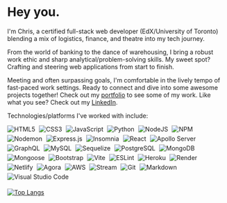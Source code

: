 # Hey you.

I'm Chris, a certified full-stack web developer (EdX/University of Toronto) blending a mix of logistics, finance, and theatre into my tech journey.

From the world of banking to the dance of warehousing, I bring a robust work ethic and sharp analytical/problem-solving skills. My sweet spot? Crafting and steering web applications from start to finish.

Meeting and often surpassing goals, I'm comfortable in the lively tempo of fast-paced work settings. Ready to connect and dive into some awesome projects together! Check out my [portfolio](<http://chrisgodinho.com/>) to see some of my work. Like what you see? Check out my [LinkedIn](<https://www.linkedin.com/in/cristianobgodinho/>).

Technologies/platforms I've worked with include:

<div>
<img alt="HTML5" style="margin-right: 1%; margin-bottom: 1%" src="https://img.shields.io/badge/HTML5-grey?style=for-the-badge&logo=html5&logoColor=E34F26">
<img alt="CSS3" style="margin-right: 1%; margin-bottom: 1%" src="https://img.shields.io/badge/CSS3-grey?style=for-the-badge&logo=css3&logoColor=1572B6">
<img alt="JavaScript" style="margin-right: 1%; margin-bottom: 1%" src="https://img.shields.io/badge/JavaScript-grey?style=for-the-badge&logo=javascript">
<img alt="Python" style="margin-right: 1%; margin-bottom: 1%" src="https://img.shields.io/badge/Python-grey?style=for-the-badge&logo=python&logoColor=3776AB">
<img alt="NodeJS" style="margin-right: 1%; margin-bottom: 1%" src="https://img.shields.io/badge/node.js-grey?style=for-the-badge&logo=node.js&logoColor=339933">
<img alt="NPM" style="margin-right: 1%; margin-bottom: 1%" src="https://img.shields.io/badge/NPM-grey?style=for-the-badge&logo=npm&logoColor=CB3837">
<img alt="Nodemon" style="margin-right: 1%; margin-bottom: 1%" src="https://img.shields.io/badge/Nodemon-grey?style=for-the-badge&logo=nodemon&logoColor=76D04B">
<img alt="Express.js" style="margin-right: 1%; margin-bottom: 1%" src="https://img.shields.io/badge/express.js-grey?style=for-the-badge&logo=express&logoColor=000000">
<img alt="Insomnia" style="margin-right: 1%; margin-bottom: 1%" src="https://img.shields.io/badge/Insomnia-grey?style=for-the-badge&logo=insomnia&logoColor=4000BF">
<img alt="React" style="margin-right: 1%; margin-bottom: 1%" src="https://img.shields.io/badge/React-grey?style=for-the-badge&logo=react&logoColor=61DAFB">
<img alt="Apollo Server" style="margin-right: 1%; margin-bottom: 1%" src="https://img.shields.io/badge/apollo-grey?style=for-the-badge&logo=apollo-graphql&logoColor=311C87">
<img alt="GraphQL" style="margin-right: 1%; margin-bottom: 1%" src="https://img.shields.io/badge/graphql-grey?style=for-the-badge&logo=graphql&logoColor=E10098">
<img alt="MySQL" style="margin-right: 1%; margin-bottom: 1%" src="https://img.shields.io/badge/mysql-grey?style=for-the-badge&logo=mysql&logoColor=4479A1">
<img alt="Sequelize" style="margin-right: 1%; margin-bottom: 1%" src="https://img.shields.io/badge/sequelize-grey?style=for-the-badge&logo=sequelize&logoColor=52B0E7">
<img alt="PostgreSQL" style="margin-right: 1%; margin-bottom: 1%" src="https://img.shields.io/badge/PostgreSQL-grey?style=for-the-badge&logo=postgresql&logoColor=4169E1">
<img alt="MongoDB" style="margin-right: 1%; margin-bottom: 1%" src="https://img.shields.io/badge/mongodb-grey?style=for-the-badge&logo=mongodb&logoColor=47A248">
<img alt="Mongoose" style="margin-right: 1%; margin-bottom: 1%" src="https://img.shields.io/badge/mongoose-grey?style=for-the-badge&logo=mongoose&logoColor=880000">
<img alt="Bootstrap" style="margin-right: 1%; margin-bottom: 1%" src="https://img.shields.io/badge/Bootstrap-grey?style=for-the-badge&logo=bootstrap&logoColor=7952B3">
<img alt="Vite" style="margin-right: 1%; margin-bottom: 1%" src="https://img.shields.io/badge/vite-grey?style=for-the-badge&logo=vite&logoColor=646CFF">
<img alt="ESLint" style="margin-right: 1%; margin-bottom: 1%" src="https://img.shields.io/badge/ESLint-grey?style=for-the-badge&logo=eslint&logoColor=4B32C3">
<img alt="Heroku" style="margin-right: 1%; margin-bottom: 1%" src="https://img.shields.io/badge/Heroku-grey?style=for-the-badge&logo=heroku&logoColor=430098">
<img alt="Render" style="margin-right: 1%; margin-bottom: 1%" src="https://img.shields.io/badge/Render-grey?style=for-the-badge&logo=render&logoColor=46E3B7">
<img alt="Netlify" style="margin-right: 1%; margin-bottom: 1%" src="https://img.shields.io/badge/Netlify-grey?style=for-the-badge&logo=netlify&logoColor=00C7B7">
<img alt="Agora" style="margin-right: 1%; margin-bottom: 1%" src="https://img.shields.io/badge/agora-grey?style=for-the-badge&logo=agora&logoColor=099DFD">
<img alt="AWS" style="margin-right: 1%; margin-bottom: 1%" src="https://img.shields.io/badge/AWS-grey?style=for-the-badge&logo=amazon-aws&logoColor=4B32C3">
<img alt="Stream" style="margin-right: 1%; margin-bottom: 1%" src="https://img.shields.io/badge/stream-grey?style=for-the-badge&logo=streamlit&logoColor=008CDD">
<img alt="Git" style="margin-right: 1%; margin-bottom: 1%" src="https://img.shields.io/badge/Git-grey?style=for-the-badge&logo=git&logoColor=F05032">
<img alt="Markdown" style="margin-right: 1%; margin-bottom: 1%" src="https://img.shields.io/badge/Markdown-grey?style=for-the-badge&logo=markdown&logoColor=000000">
<img alt="Visual Studio Code" style="margin-right: 1%; margin-bottom: 1%" src="https://img.shields.io/badge/Visual_Studio_Code-grey?style=for-the-badge&logo=visual-studio-code&logoColor=007ACC">
</div>



[![Top Langs](https://github-readme-stats.vercel.app/api/top-langs/?username=chris-godinho&layout=compact&theme=vision-friendly-dark)](https://github.com/anuraghazra/github-readme-stats)
